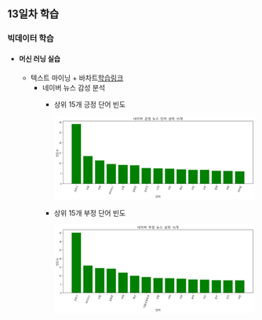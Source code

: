 ## 13일차 학습
### 빅데이터 학습

- #### 머신 러닝 실습
    - 텍스트 마이닝  + 바차트[학습링크](https://github.com/KangJeongTaek/bigdata-analysis-2024/blob/main/day12/da29_네이버뉴스_감성분석.ipynb)
        - 네이버 뉴스 감성 분석
            - 상위 15개 긍정 단어 빈도

                ![긍정단어](https://raw.githubusercontent.com/KangJeongTaek/bigdata-analysis-2024/main/images/ba027.png)

            - 상위 15개 부정 단어 빈도

                ![부정단어](https://raw.githubusercontent.com/KangJeongTaek/bigdata-analysis-2024/main/images/ba028.png)



